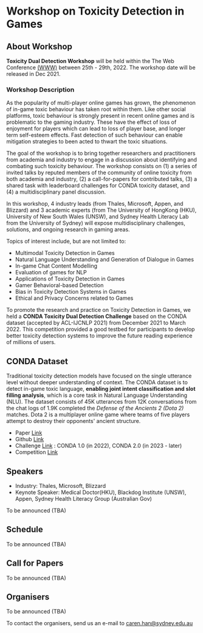 # Workshop on Toxicity Detection in Games

## About Workshop

**Toxicity Dual Detection Workshop** will be held within the The Web Conference [(WWW)](https://www2022.thewebconf.org/) between 25th - 29th, 2022. The workshop date will be released in Dec 2021.

### Workshop Description

As the popularity of multi-player online games has grown, the phenomenon of in-game toxic behaviour has taken root within them. Like other social platforms, toxic behaviour is strongly present in recent online games and is problematic to the gaming industry. These have the effect of loss of enjoyment for players which can lead to loss of player base, and longer term self-esteem effects. Fast detection of such behaviour can enable mitigation strategies to been acted to thwart the toxic situations.

The goal of the workshop is to bring together researchers and practitioners from academia and industry to engage in a discussion about identifying and combating such toxicity behaviour. The workshop consists on (1) a series of invited talks by reputed members of the community of online toxicity from both academia and industry, (2) a call-for-papers for contributed talks, (3) a shared task with leaderboard challenges for CONDA toxicity dataset, and (4) a multidisciplinary panel discussion.

In this workshop, 4 industry leads (from Thales, Microsoft, Appen, and Blizzard) and 3 academic experts (from The University of HongKong (HKU), University of New South Wales (UNSW), and Sydney Health Literacy Lab from the University of Sydney) will expose multidisciplinary challenges, solutions, and ongoing research in gaming areas.

Topics of interest include, but are not limited to:

- Multimodal Toxicity Detection in Games
- Natural Language Understanding and Generation of Dialogue in Games
- In-game Chat Content Modelling
- Evaluation of games for NLP
- Applications of Toxicity Detection in Games
- Gamer Behavioral-based Detection
- Bias in Toxicity Detection Systems in Games
- Ethical and Privacy Concerns related to Games

To promote the research and practice on Toxicity Detection in Games, we held a **CONDA Toxicity Dual Detection Challenge** based on the CONDA dataset (accepted by ACL-IJCNLP 2021) from December 2021 to March 2022. This competition provided a good testbed for participants to develop better toxicity detection systems to improve the future reading experience of millions of users.


## CONDA Dataset 

Traditional toxicity detection models have focused on the single utterance level without deeper understanding of context. The CONDA dataset is to detect in-game toxic language, **enabling joint intent classification and slot filling analysis**, which is a core task in Natural Language Understanding (NLU). The dataset consists of 45K utterances from 12K conversations from the chat logs of 1.9K completed the _Defense of the Ancients 2 (Dota 2)_ matches. Dota 2 is a multiplayer online game where teams of five players attempt to destroy their opponents' ancient structure.
- Paper [Link](https://arxiv.org/abs/2106.06213)
- Github [Link](https://github.com/usydnlp/CONDA)
- Challenge [Link](https://usydnlp2.github.io/challenge) : CONDA 1.0 (in 2022), CONDA 2.0 (in 2023 - later)
- Competition [Link](https://competitions.codalab.org/)


## Speakers
- Industry: Thales, Microsoft, Blizzard
- Keynote Speaker: Medical Doctor(HKU), Blackdog Institute (UNSW), Appen, Sydney Health Literacy Group (Australian Gov)

To be announced (TBA)


## Schedule
To be announced (TBA)


## Call for Papers
To be announced (TBA)


## Organisers
To be announced (TBA)

To contact the organisers, send us an e-mail to [caren.han@sydney.edu.au](mailto:caren.han@sydney.edu.au)


